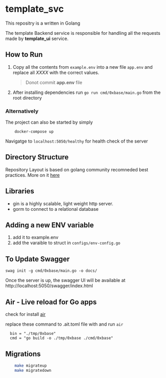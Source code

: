 # template_svc

This repositry is a written in Golang

The template Backend service is responsible for handling all the requests made by **template_ui** service.

## How to Run

1. Copy all the contents from `example.env` into a new file `app.env` and replace all _XXXX_ with the correct values.
   > Donot commit **app.env** file
2. After installing dependencies run `go run cmd/0xbase/main.go` from the root directory

### Alternatively

The project can also be started by simply

```
    docker-compose up
```

Navigatge to `localhost:5050/healthy` for health check of the server

## Directory Structure

Repository Layout is based on golang community recomneded best practices. More on it [here](https://github.com/golang-standards/project-layout)

## Libraries

- gin is a highly scalable, light weight http server.
- gorm to connect to a relational database

## Adding a new ENV variable

1. add it to example.env
1. add the varaible to struct in `configs/env-config.go`

## To Update Swagger

```
swag init -g cmd/0xbase/main.go -o docs/
```

Once the server is up, the swagger UI will be available at http://localhost:5050/swagger/index.html

## Air - Live reload for Go apps

check for install [air](https://github.com/cosmtrek/air)

replace these command to .ait.toml file with and run `air`

```
  bin = "./tmp/0xbase"
  cmd = "go build -o ./tmp/0xbase ./cmd/0xbase"
```

## Migrations

```sh
    make migrateup
    make migratedown
```
